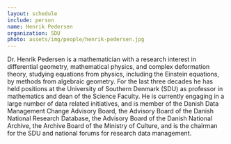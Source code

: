 ```yaml
---
layout: schedule
include: person
name: Henrik Pedersen
organization: SDU
photo: assets/img/people/henrik-pedersen.jpg
---
```


Dr. Henrik Pedersen is a mathematician with a research interest in differential geometry, mathematical physics, and complex deformation theory, studying equations from physics, including the Einstein equations, by methods from algebraic geometry. For the last three decades he has held positions at the University of Southern Denmark (SDU) as professor in mathematics and dean of the Science Faculty. He is currently engaging in a large number of data related initiatives, and is member of the Danish Data Management Change Advisory Board, the Advisory Board of the Danish National Research Database, the Advisory Board of the Danish National Archive, the Archive Board of the Ministry of Culture, and is the chairman for the SDU and national forums for research data management.
